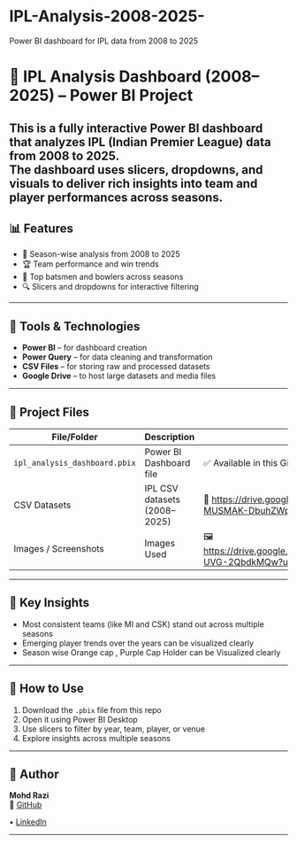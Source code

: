 # IPL-Analysis-2008-2025-
Power BI dashboard for IPL data from 2008 to 2025

# 🏏 IPL Analysis Dashboard (2008–2025) – Power BI Project

This is a fully interactive **Power BI dashboard** that analyzes **IPL (Indian Premier League)** data from **2008 to 2025**.  
The dashboard uses **slicers, dropdowns, and visuals** to deliver rich insights into team and player performances across seasons.
---

## 📊 Features

- 📅 Season-wise analysis from 2008 to 2025
- 🏆 Team performance and win trends
- 👤 Top batsmen and bowlers across seasons
- 🔍 Slicers and dropdowns for interactive filtering

---

## 🧰 Tools & Technologies

- **Power BI** – for dashboard creation
- **Power Query** – for data cleaning and transformation
- **CSV Files** – for storing raw and processed datasets
- **Google Drive** – to host large datasets and media files

---

## 📁 Project Files

| File/Folder                     | Description                                  | Link |
|--------------------------------|-----------------------------------------------|------|
| `ipl_analysis_dashboard.pbix`  | Power BI Dashboard file                       | ✅ Available in this GitHub repo |
| CSV Datasets                   | IPL CSV datasets (2008–2025)                  | 🔗 https://drive.google.com/drive/folders/1oTWrgJNFh-MUSMAK-DbuhZWp9wcup80u?usp=sharing)|
| Images / Screenshots           | Images Used                                   | 🖼️ https://drive.google.com/drive/folders/1Kt8FJYKvXY8gjJGkaQD-UVG-2QbdkMQw?usp=sharing |
    

---

## 🧠 Key Insights

- Most consistent teams (like MI and CSK) stand out across multiple seasons
- Emerging player trends over the years can be visualized clearly
- Season wise Orange cap , Purple Cap Holder can be Visualized clearly

---

## 🚀 How to Use

1. Download the `.pbix` file from this repo
2. Open it using Power BI Desktop
3. Use slicers to filter by year, team, player, or venue
4. Explore insights across multiple seasons

---

## 👤 Author
**Mohd Razi**  
📎 [GitHub](https://github.com/Raziuuu) 

• [LinkedIn](https://www.linkedin.com/in/mahammad-razi-6324b5244/ )

---



